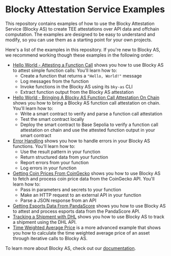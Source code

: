 # Blocky Attestation Service Examples

This repository contains examples of how to use the Blocky Attestation
Service (Blocky AS) to create TEE attestations over API data and offchain
computation. The examples are designed to be easy to understand and modify, so
you can use them as a starting point for your own projects.

Here's a list of the examples in this repository.
If you're new to Blocky AS, we recommend working though these examples in the
following order:

- [Hello World - Attesting a Function Call](./hello_world_attest_fn_call) shows
  you how to use Blocky AS to attest simple function calls: You'll learn how to:
   - Create a function that returns a `"Hello, World!"` message
   - Log messages from the function
   - Invoke functions in the Blocky AS using its `bky-as` CLI
   - Extract function output from the Blocky AS attestation
- [Hello World - Bringing A Blocky AS Function Call Attestation On Chain](./hello_world_on_chain)
  shows you how to bring a Blocky AS function call attestation on chain. You'll
  learn how to:
   - Write a smart contract to verify and parse a function call attestation
   - Test the smart contract locally
   - Deploy the smart contract to Base Sepolia to verify a function call
     attestation on chain and use the attested function output in your smart
     contract
- [Error Handling](./error_handling) shows you how to handle errors in your
  Blocky AS functions. You'll learn how to:
   - Use the result pattern in your function
   - Return structured data from your function
   - Report errors from your function
   - Log errors in your function
- [Getting Coin Prices From CoinGecko](./coin_prices_from_coingecko) shows you
  how to use Blocky AS to fetch and process coin price data from the CoinGecko 
  API. You'll learn how to:
   - Pass in parameters and secrets to your function
   - Make an HTTP request to an external API in your function
   - Parse a JSON response from an API
- [Getting Esports Data From PandaScore](./esports_data_from_pandascore) shows
  you how to use Blocky AS to attest and process esports data from the 
  PandaScore API. 
- [Tracking a Shipment with DHL](./shipment_tracking_with_dhl) shows
  you how to use Blocky AS to track a shipment using the DHL API.
- [Time Weighted Average Price](./time_weighted_average_price) is a more
  advanced example that shows you how to calculate the time weighted average
  price of an asset through iterative calls to Blocky AS.

To learn more about Blocky AS, check out our
[documentation](https://blocky-docs.redocly.app/v0.1.0-beta.4/).
